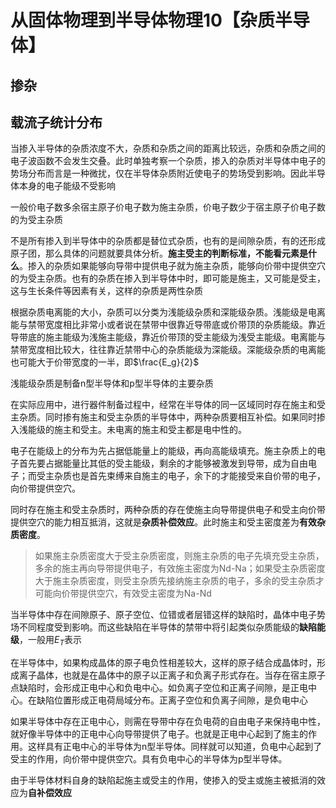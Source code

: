 # 从固体物理到半导体物理10【杂质半导体】





## 掺杂









## 载流子统计分布





当掺入半导体的杂质浓度不大，杂质和杂质之间的距离比较远，杂质和杂质之间的电子波函数不会发生交叠。此时单独考察一个杂质，掺入的杂质对半导体中电子的势场分布而言是一种微扰，仅在半导体杂质附近使电子的势场受到影响。因此半导体本身的电子能级不受影响





一般价电子数多余宿主原子价电子数为施主杂质，价电子数少于宿主原子价电子数的为受主杂质

不是所有掺入到半导体中的杂质都是替位式杂质，也有的是间隙杂质，有的还形成原子团，那么具体的问题就要具体分析。**施主受主的判断标准，不能看元素是什么**。掺入的杂质如果能够向导带中提供电子就为施主杂质，能够向价带中提供空穴的为受主杂质。也有的杂质在掺入到半导体中时，即可能是施主，又可能是受主，这与生长条件等因素有关，这样的杂质是两性杂质





根据杂质电离能的大小，杂质可以分类为浅能级杂质和深能级杂质。浅能级是电离能与禁带宽度相比非常小或者说在禁带中很靠近导带底或价带顶的杂质能级。靠近导带底的施主能级为浅施主能级，靠近价带顶的受主能级为浅受主能级。电离能与禁带宽度相比较大，往往靠近禁带中心的杂质能级为深能级。深能级杂质的电离能也可能大于价带宽度的一半，即$\frac{E_g}{2}$

浅能级杂质是制备n型半导体和p型半导体的主要杂质





在实际应用中，进行器件制备过程中，经常在半导体的同一区域同时存在施主和受主杂质。同时掺有施主和受主杂质的半导体中，两种杂质要相互补偿。如果同时掺入浅能级的施主和受主。未电离的施主和受主都是电中性的。

电子在能级上的分布为先占据低能量上的能级，再向高能级填充。施主杂质上的电子首先要占据能量比其低的受主能级，剩余的才能够被激发到导带，成为自由电子；而受主杂质也是首先束缚来自施主的电子，余下的才能接受来自价带的电子，向价带提供空穴。

同时存在施主和受主杂质时，两种杂质的存在使施主向导带提供电子和受主向价带提供空穴的能力相互抵消，这就是**杂质补偿效应**。此时施主和受主密度差为**有效杂质密度**。

> 如果施主杂质密度大于受主杂质密度，则施主杂质的电子先填充受主杂质，多余的施主再向导带提供电子，有效施主密度为Nd-Na；如果受主杂质密度大于施主杂质密度，则受主杂质先接纳施主杂质的电子，多余的受主杂质才可能向价带提供空穴，有效受主密度为Na-Nd





当半导体中存在间隙原子、原子空位、位错或者层错这样的缺陷时，晶体中电子势场不同程度受到影响。而这些缺陷在半导体的禁带中将引起类似杂质能级的**缺陷能级**，一般用$E_T$表示

在半导体中，如果构成晶体的原子电负性相差较大，这样的原子结合成晶体时，形成离子晶体，也就是在晶体中的原子以正离子和负离子形式存在。当存在宿主原子点缺陷时，会形成正电中心和负电中心。如负离子空位和正离子间隙，是正电中心。在缺陷位置形成正电荷局域分布。正离子空位和负离子间隙，是负电中心

如果半导体中存在正电中心，则需在导带中存在负电荷的自由电子来保持电中性，就好像半导体中的正电中心向导带提供了电子。也就是正电中心起到了施主的作用。这样具有正电中心的半导体为n型半导体。同样就可以知道，负电中心起到了受主的作用，向价带中提供空穴。具有负电中心的半导体为p型半导体。

由于半导体材料自身的缺陷起施主或受主的作用，使掺入的受主或施主被抵消的效应为**自补偿效应**





